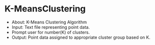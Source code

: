 # K-MeansClustering

<ul>
  <li> About: K-Means Clustering Algorithm </li>
  <li> Input: Text file representing point data. </li>
  <li> Prompt user for number(K) of clusters. </li>
  <li> Output: Point data assigned to appropriate cluster group based on K. </li>
</ul>

